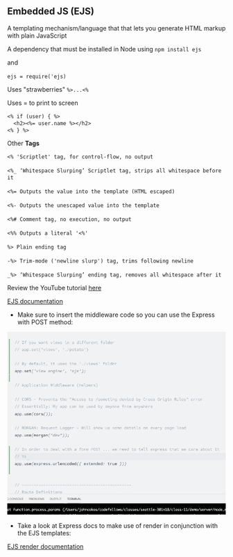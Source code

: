 ## Embedded JS (EJS)

A templating mechanism/language that that lets you generate HTML markup with plain JavaScript

A dependency that must be installed in Node using `npm install ejs` 

and 

`ejs = require('ejs)`

Uses "strawberries" `%>...<%`

Uses = to print to screen
```
<% if (user) { %>
  <h2><%= user.name %></h2>
<% } %>
```

Other **Tags**

```
<% 'Scriptlet' tag, for control-flow, no output

<%_ ‘Whitespace Slurping’ Scriptlet tag, strips all whitespace before it

<%= Outputs the value into the template (HTML escaped)

<%- Outputs the unescaped value into the template

<%# Comment tag, no execution, no output

<%% Outputs a literal '<%'

%> Plain ending tag

-%> Trim-mode ('newline slurp') tag, trims following newline

_%> ‘Whitespace Slurping’ ending tag, removes all whitespace after it
```

Review the YouTube tutorial [here](https://www.youtube.com/playlist?list=PL7sCSgsRZ-slYARh3YJIqPGZqtGVqZRGt)


[EJS documentation](https://ejs.co/)

- Make sure to insert the middleware code so you can use the Express with POST method:

![code block](./images/EJS-middleware-code.png)



- Take a look at Express docs to make use of render in conjunction with the EJS templates:

[EJS render documentation](https://expressjs.com/en/api.html#res.render)

